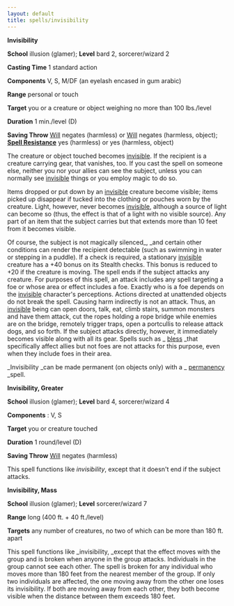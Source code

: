 ```yaml
---
layout: default
title: spells/invisibility
---
```

 **Invisibility**

**School** illusion (glamer); **Level** bard 2, sorcerer/wizard 2

**Casting Time** 1 standard action

**Components** V, S, M/DF (an eyelash encased in gum arabic)

**Range** personal or touch

**Target** you or a creature or object weighing no more than 100 lbs./level

**Duration** 1 min./level (D)

**Saving Throw** [Will](../combat#_will) negates (harmless) or [Will](../combat#_will) negates (harmless, object); **[Spell Resistance](../glossary#_spell-resistance)** yes (harmless) or yes (harmless, object)

The creature or object touched becomes [invisible](../glossary#_invisible). If the recipient is a creature carrying gear, that vanishes, too. If you cast the spell on someone else, neither you nor your allies can see the subject, unless you can normally see [invisible](../glossary#_invisible) things or you employ magic to do so.

Items dropped or put down by an [invisible](../glossary#_invisible) creature become visible; items picked up disappear if tucked into the clothing or pouches worn by the creature. Light, however, never becomes [invisible](../glossary#_invisible), although a source of light can become so (thus, the effect is that of a light with no visible source). Any part of an item that the subject carries but that extends more than 10 feet from it becomes visible.

Of course, the subject is not magically silenced_, _and certain other conditions can render the recipient detectable (such as swimming in water or stepping in a puddle). If a check is required, a stationary [invisible](../glossary#_invisible) creature has a +40 bonus on its Stealth checks. This bonus is reduced to +20 if the creature is moving. The spell ends if the subject attacks any creature. For purposes of this spell, an attack includes any spell targeting a foe or whose area or effect includes a foe. Exactly who is a foe depends on the [invisible](../glossary#_invisible) character's perceptions. Actions directed at unattended objects do not break the spell. Causing harm indirectly is not an attack. Thus, an [invisible](../glossary#_invisible) being can open doors, talk, eat, climb stairs, summon monsters and have them attack, cut the ropes holding a rope bridge while enemies are on the bridge, remotely trigger traps, open a portcullis to release attack dogs, and so forth. If the subject attacks directly, however, it immediately becomes visible along with all its gear. Spells such as _ [bless](bless#_bless) _that specifically affect allies but not foes are not attacks for this purpose, even when they include foes in their area.

_Invisibility _can be made permanent (on objects only) with a _ [permanency](permanency#_permanency) _spell.

**Invisibility, Greater**

**School** illusion (glamer); **Level** bard 4, sorcerer/wizard 4

**Components** : V, S

**Target** you or creature touched

**Duration** 1 round/level (D)

**Saving Throw** [Will](../combat#_will) negates (harmless)

This spell functions like _invisibility_, except that it doesn't end if the subject attacks.

**Invisibility, Mass**

**School** illusion (glamer); **Level** sorcerer/wizard 7

**Range** long (400 ft. + 40 ft./level)

**Targets** any number of creatures, no two of which can be more than 180 ft. apart

This spell functions like _invisibility, _except that the effect moves with the group and is broken when anyone in the group attacks. Individuals in the group cannot see each other. The spell is broken for any individual who moves more than 180 feet from the nearest member of the group. If only two individuals are affected, the one moving away from the other one loses its invisibility. If both are moving away from each other, they both become visible when the distance between them exceeds 180 feet.

